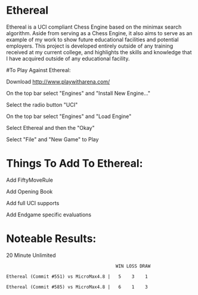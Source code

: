 # Ethereal

Ethereal is a UCI compliant Chess Engine based on the minimax search algorithm. Aside from serving as a Chess Engine, it also aims to serve as an example of my work to show future educational facilities and potential employers. This project is developed entirely outside of any training received at my current college, and highlights the skills and knowledge that I have acquired outside of any educational facility.

#To Play Against Ethereal:

  Download http://www.playwitharena.com/
    
  On the top bar select "Engines" and "Install New Engine..."
    
  Select the radio button "UCI"
    
  On the top bar select "Engines" and "Load Engine"
    
  Select Ethereal and then the "Okay"
    
  Select "File" and "New Game" to Play
  
  
# Things To Add To Ethereal:
  
  Add FiftyMoveRule
  
  Add Opening Book
  
  Add full UCI supports
  
  Add Endgame specific evaluations
  
  
# Noteable Results:

  20 Minute Unlimited
  
                                             WIN LOSS DRAW
                                             
    Ethereal (Commit #551) vs MicroMax4.8 |   5    3    1
    
    Ethereal (Commit #585) vs MicroMax4.8 |   6    1    3
  
  
